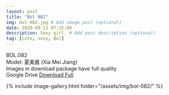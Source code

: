 ```yaml
---
layout: post
title: "Bol 082"
img: bol-082.jpg # Add image post (optional)
date: 2020-09-11 07:15:00
description: Sexy girl. # Add post description (optional)
tag: [cute, sexy, Bol]
---
```

BOL.082  
Model: 夏美酱 (Xia Mei Jiang)                                                
Images in download package have full quality                    
Google Drive [Download Full](http://gestyy.com/eelYJy)

{% include image-gallery.html folder="/assets/img/bol-082/" %}
